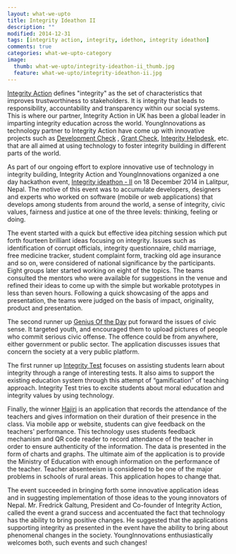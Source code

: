 ```yaml
---
layout: what-we-upto 
title: Integrity Ideathon II
description: ""
modified: 2014-12-31
tags: [integrity action, integrity, idethon, integrity ideathon]
comments: true
categories: what-we-upto-category
image:
  thumb: what-we-upto/integrity-ideathon-ii_thumb.jpg
  feature: what-we-upto/integrity-ideathon-ii.jpg
---
```


[Integrity Action](http://www.integrityaction.org/) defines "integrity" as the set of characteristics that improves trustworthiness to stakeholders. It is integrity that leads to responsibility, accountability and transparency within our social systems. This is where our partner, Integrity Action in UK has been a global leader in imparting integrity education across the world.  YoungInnovations as technology partner to Integrity Action have come up with innovative projects such as [Development Check](http://www.developmentcheck.org/) , [Grant Check](http://www.grantcheck.net), [Integrity Helpdesk](http://helpdesk.integrityaction.org/), etc. that are all aimed at using technology to foster integrity building in different parts of the world. 

As part of our ongoing effort to explore innovative use of technology in integrity building, Integrity Action and YoungInnovations organized a one day hackathon event, [Integrity ideathon - II](http://events.yipl.com.np/ideathon-2/) on 18 December 2014 in Lalitpur, Nepal. The motive of this event was to accumulate developers, designers and experts who worked on software (mobile or web applications) that develops among students from around the world, a sense of integrity, civic values, fairness and justice at one of the three levels: thinking, feeling or doing.

The event started with a quick but effective idea pitching session which put forth fourteen brilliant ideas focusing on integrity. Issues such as identification of corrupt officials, integrity questionnaire, child marriage, free medicine tracker, student complaint form, tracking old age insurance and so on, were considered of national significance by the participants. Eight groups later started working on eight of the topics. The teams consulted the mentors who were available for suggestions in the venue and refined their ideas to come up with the simple but workable prototypes in less than seven hours. Following a quick showcasing of the apps and presentation, the teams were judged on the basis of impact, originality, product and presentation. 

The second runner up [Genius Of the Day](https://ideathon2.hackpad.com/Genius-Of-the-Day-6RAVbQdeTOC) put forward the issues of civic sense. It targeted youth, and encouraged them to upload pictures of people who commit serious civic offense. The offence could be from anywhere, either government or public sector. The application discusses  issues that concern the society at a very public platform.  

The first runner up [Integrity Test](https://ideathon2.hackpad.com/Ngv0dt3GT44#Integrity-Test) focuses on assisting students learn about integrity through a range of interesting tests. It also aims to support the existing education system through this attempt of “gamification” of teaching approach. Integrity Test tries to excite students about moral education and integrity values by using technology.

Finally, the winner [Hajiri](https://ideathon2.hackpad.com/L5L3kiSJzrT#Hajiri) is an application that records the attendance of the teachers and gives information on their duration of their presence in the class. Via mobile app or website, students can give feedback on the teachers' performance. This technology uses students feedback mechanism and QR code reader to record attendance of the teacher in order to ensure authenticity of the information. The data is presented in the form of charts and graphs. The ultimate aim of the application is to provide the Ministry of Education with enough information on the performance of the teacher. Teacher absenteeism is considered to be one of the major problems in schools of rural areas. This application hopes to change that.

The event succeeded in bringing forth some innovative application ideas and in suggesting implementation of those ideas to the young innovators of Nepal. Mr. Fredrick Galtung, President and Co-founder of Integrity Action, called the event a grand success and accentuated the fact that technology has the ability to bring positive changes. He suggested that the applications supporting integrity as presented in the event have the ability to bring about phenomenal changes in the society. YoungInnovations enthusiastically welcomes both, such events and such changes!
